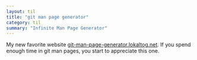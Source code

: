 ```yaml
---
layout: til
title: "git man page generator"
category: til
summary: "Infinite Man Page Generator"
---
```


My new favorite website [git-man-page-generator.lokaltog.net](https://git-man-page-generator.lokaltog.net/).
If you spend enough time in git man pages, you start to appreciate this one.


